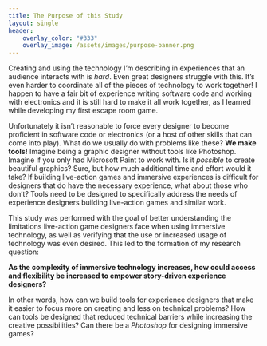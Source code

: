 ```yaml
---
title: The Purpose of this Study
layout: single
header:
    overlay_color: "#333"
    overlay_image: /assets/images/purpose-banner.png
---
```


Creating and using the technology I’m describing in experiences that an audience interacts with is _hard_. Even great designers struggle with this. It’s even harder to coordinate all of the pieces of technology to work together! I happen to have a fair bit of experience writing software code and working with electronics and it is still hard to make it all work together, as I learned while developing my first escape room game.

Unfortunately it isn’t reasonable to force every designer to become proficient in software code or electronics (or a host of other skills that can come into play). What do we usually do with problems like these? **We make tools!** Imagine being a graphic designer without tools like Photoshop. Imagine if you only had Microsoft Paint to work with. Is it _possible_ to create beautiful graphics? Sure, but how much additional time and effort would it take? If building live-action games and immersive experiences is difficult for designers that do have the necessary experience, what about those who don’t? Tools need to be designed to specifically address the needs of experience designers building live-action games and similar work.

This study was performed with the goal of better understanding the limitations live-action game designers face when using immersive technology, as well as verifying that the use or increased usage of technology was even desired. This led to the formation of my research question:

**As the complexity of immersive technology increases, how could access and flexibility be increased to empower story-driven experience designers?**

In other words, how can we build tools for experience designers that make it easier to focus more on creating and less on technical problems? How can tools be designed that reduced technical barriers while increasing the creative possibilities? Can there be a _Photoshop_ for designing immersive games?